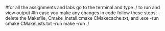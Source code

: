 #for all the assignments and labs go to the terminal and type ./<laborassignmentname> to run and view output
#In case you make any changes in code follow these steps:
-delete the Makefile, Cmake_install.cmake CMakecache.txt, and <laborassignmentname>.exe
-run cmake CMakeLists.txt
-run make
-run ./<assignmentorlabname>
